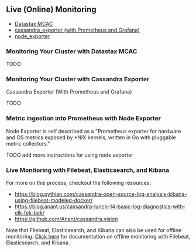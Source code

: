 ## Live (Online) Monitoring
- [Datastax MCAC](#monitoring-your-cluster-with-datastax-mcac)
- [cassandra_exporter (with Prometheus and Grafana)](#monitoring-your-cluster-with-cassandra-exporter)
- [node_exporter](#metric-ingestion-into-prometheus-with-node-exporter)

### Monitoring Your Cluster with Datastax MCAC
TODO

### Monitoring Your Cluster with Cassandra Exporter
Cassandra Exporter (With Prometheus and Grafana)

TODO

### Metric ingestion into Prometheus with Node Exporter
Node Exporter is self described as a "Prometheus exporter for hardware and OS metrics exposed by *NIX kernels, written in Go with pluggable metric collectors." 

TODO add more instructions for using node exporter

### Live Monitoring with Filebeat, Elasticsearch, and Kibana

For more on this process, checkout the following resources:
- https://blog.pythian.com/cassandra-open-source-log-analysis-kibana-using-filebeat-modeled-docker/
- https://blog.anant.us/cassandra-lunch-14-basic-log-diagnostics-with-elk-fek-bek/
- https://github.com/Anant/cassandra.vision


Note that Filebeat, Elasticsearch, and Kibana can also be used for offline monitoring. [Click here](./maintenance.offline-monitoring.md#cassandra.vision-offline-monitoring) for documentation on offline monitoring with Filebeat, Elasticsearch, and Kibana.